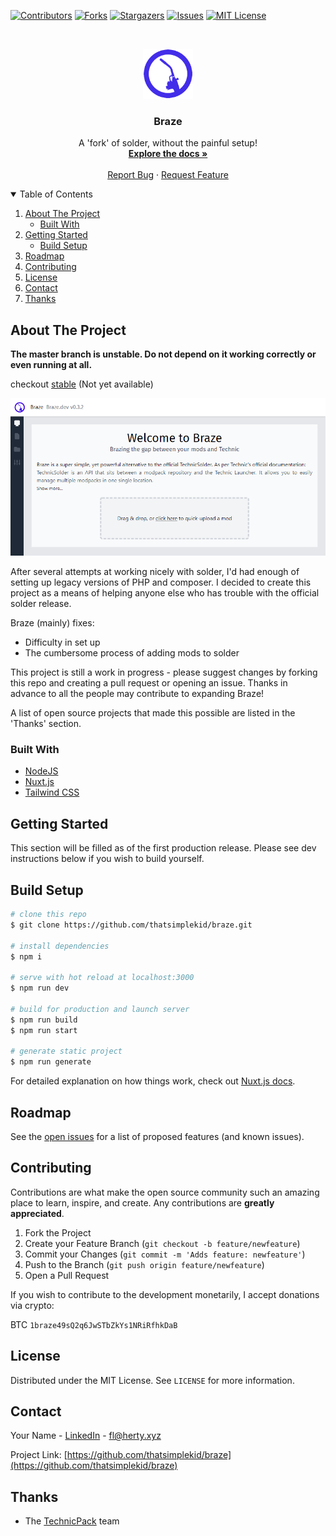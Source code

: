 [![Contributors][contributors-shield]][contributors-url]
[![Forks][forks-shield]][forks-url]
[![Stargazers][stars-shield]][stars-url]
[![Issues][issues-shield]][issues-url]
[![MIT License][license-shield]][license-url]

<br />
<p align="center">
  <a href="https://github.com/thatsimplekid/braze">
    <img src="meta/logo.png" alt="Logo" width="80" height="80">
  </a>

  <h3 align="center">Braze</h3>

  <p align="center">
    A 'fork' of solder, without the painful setup!
    <br />
    <a href="https://github.com/thatsimplekid/braze/wiki"><strong>Explore the docs »</strong></a>
    <br />
    <br />
    <a href="https://github.com/thatsimplekid/braze/issues">Report Bug</a>
    ·
    <a href="https://github.com/thatsimplekid/braze/issues">Request Feature</a>
  </p>
</p>

<details open="open">
  <summary>Table of Contents</summary>
  <ol>
    <li>
      <a href="#about-the-project">About The Project</a>
      <ul>
        <li><a href="#built-with">Built With</a></li>
      </ul>
    </li>
    <li>
      <a href="#getting-started">Getting Started</a>
      <ul>
        <li><a href="#build-setup">Build Setup</a></li>
      </ul>
    </li>
    <li><a href="#roadmap">Roadmap</a></li>
    <li><a href="#contributing">Contributing</a></li>
    <li><a href="#license">License</a></li>
    <li><a href="#contact">Contact</a></li>
    <li><a href="#thanks">Thanks</a></li>
  </ol>
</details>

## About The Project

**The master branch is unstable. Do not depend on it working correctly or even running at all.**

checkout [stable](https://github.com/thatsimplekid/braze/tree/stable) (Not yet available)

[![Braze Panel Screenshot][product-screenshot]](https://braze.fla.herty.xyz)

After several attempts at working nicely with solder, I'd had enough of setting up legacy versions of PHP and composer. I decided to create this project as a means of helping anyone else who has trouble with the official solder release.

Braze (mainly) fixes:
* Difficulty in set up
* The cumbersome process of adding mods to solder

This project is still a work in progress - please suggest changes by forking this repo and creating a pull request or opening an issue. Thanks in advance to all the people may contribute to expanding Braze!

A list of open source projects that made this possible are listed in the 'Thanks' section.

### Built With

* [NodeJS](https://nodejs.org/)
* [Nuxt.js](https://nuxtjs.org/)
* [Tailwind CSS](https://tailwindcss.com/)

<!-- GETTING STARTED -->
## Getting Started

This section will be filled as of the first production release. Please see dev instructions below if you wish to build yourself.

## Build Setup

```bash
# clone this repo
$ git clone https://github.com/thatsimplekid/braze.git

# install dependencies
$ npm i

# serve with hot reload at localhost:3000
$ npm run dev

# build for production and launch server
$ npm run build
$ npm run start

# generate static project
$ npm run generate
```

For detailed explanation on how things work, check out [Nuxt.js docs](https://nuxtjs.org).

## Roadmap

See the [open issues](https://github.com/thatsimplekid/braze/issues) for a list of proposed features (and known issues).

## Contributing

Contributions are what make the open source community such an amazing place to learn, inspire, and create. Any contributions are **greatly appreciated**.

1. Fork the Project
2. Create your Feature Branch (`git checkout -b feature/newfeature`)
3. Commit your Changes (`git commit -m 'Adds feature: newfeature'`)
4. Push to the Branch (`git push origin feature/newfeature`)
5. Open a Pull Request

If you wish to contribute to the development monetarily, I accept donations via crypto:

BTC `1braze49sQ2q6JwSTbZkYs1NRiRfhkDaB`

## License

Distributed under the MIT License. See `LICENSE` for more information.


## Contact

Your Name - [LinkedIn](https://www.linkedin.com/in/owen-flaherty-4bb21214a/) - fl@herty.xyz

Project Link: [https://github.com/thatsimplekid/braze](https://github.com/thatsimplekid/braze)

## Thanks

* The [TechnicPack](https://github.com/TechnicPack) team 


[contributors-shield]: https://img.shields.io/github/contributors/thatsimplekid/Braze.svg?style=for-the-badge
[contributors-url]: https://github.com/thatsimplekid/Braze/graphs/contributors
[forks-shield]: https://img.shields.io/github/forks/thatsimplekid/Braze.svg?style=for-the-badge
[forks-url]: https://github.com/thatsimplekid/Braze/network/members
[stars-shield]: https://img.shields.io/github/stars/thatsimplekid/Braze.svg?style=for-the-badge
[stars-url]: https://github.com/thatsimplekid/Braze/stargazers
[issues-shield]: https://img.shields.io/github/issues/thatsimplekid/Braze.svg?style=for-the-badge
[issues-url]: https://github.com/thatsimplekid/Braze/issues
[license-shield]: https://img.shields.io/github/license/thatsimplekid/Braze.svg?style=for-the-badge
[license-url]: https://github.com/thatsimplekid/Braze/blob/master/LICENSE
[product-screenshot]: meta/screenshot.png
